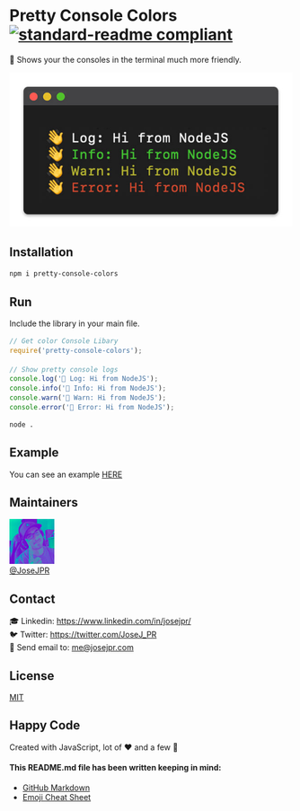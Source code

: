 # Pretty Console Colors [![standard-readme compliant](https://img.shields.io/badge/readme%20style-standard-brightgreen.svg?style=flat-square)](https://github.com/RichardLitt/standard-readme)

🌈 Shows your the consoles in the terminal much more friendly.

![Console colors](https://github.com/JoseJPR/pretty-console-colors/raw/master/src/screen.jpg)

## Installation

```bash
npm i pretty-console-colors
```

## Run

Include the library in your main file.

```js
// Get color Console Libary
require('pretty-console-colors');

// Show pretty console logs
console.log('👋 Log: Hi from NodeJS');
console.info('👋 Info: Hi from NodeJS');
console.warn('👋 Warn: Hi from NodeJS');
console.error('👋 Error: Hi from NodeJS');
```

```bash
node .
```

## Example
You can see an example 
[HERE](https://github.com/JoseJPR/pretty-console-colors/example)

## Maintainers
![JoseJPR Avatar](https://github.com/JoseJPR/pretty-console-colors/raw/master/src/photo-josejpr.png) \
[@JoseJPR](https://github.com/JoseJPR)

## Contact
🎓 Linkedin: https://www.linkedin.com/in/josejpr/ \
🐦 Twitter: https://twitter.com/JoseJ_PR \
📧 Send email to: me@josejpr.com

## License
[MIT](LICENSE.md)

## Happy Code
Created with JavaScript, lot of ❤️ and a few 🍺

#### This README.md file has been written keeping in mind:
- [GitHub Markdown](https://guides.github.com/features/mastering-markdown/)
- [Emoji Cheat Sheet](https://www.webfx.com/tools/emoji-cheat-sheet/)